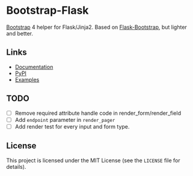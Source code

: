 # Bootstrap-Flask

[Bootstrap](https://getbootstrap.com) 4 helper for Flask/Jinja2.
Based on [Flask-Bootstrap](https://github.com/mbr/flask-bootstrap),
but lighter and better.

## Links

* [Documentation](https://bootstrap-flask.readthedocs.io/en/latest/)
* [PyPI](https://pypi.org/project/Bootstrap-Flask/)
* [Examples](https://github.com/greyli/bootstrap-flask/tree/master/examples)

## TODO

- [ ] Remove required attribute handle code in render_form/render_field
- [ ] Add `endpoint` parameter in `render_pager`
- [ ] Add render test for every input and form type.

## License

This project is licensed under the MIT License (see the
`LICENSE` file for details).